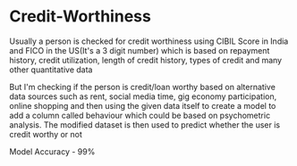 # Credit-Worthiness

Usually a person is checked for credit worthiness using CIBIL Score in India and FICO in the US(It's a 3 digit number) which is based on repayment history, credit utilization, length of credit history, types of credit and many other quantitative data

But I'm checking if the person is credit/loan worthy based on alternative data sources such as rent, social media time, gig economy participation, online shopping and then using the given data itself to create a model to add a column called behaviour which could be based on psychometric analysis. The modified dataset is then used to predict whether the user is credit worthy or not  

Model Accuracy - 99%

